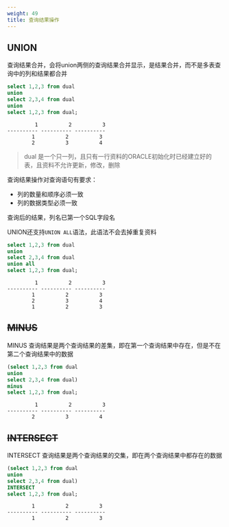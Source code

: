 ```yaml
---
weight: 49
title: 查询结果操作
---
```


## UNION

查询结果合并，会将union两侧的查询结果合并显示，是结果合并，而不是多表查询中的列和结果都合并

```sql
select 1,2,3 from dual
union
select 2,3,4 from dual
union
select 1,2,3 from dual;
```
             1          2          3
    ---------- ---------- ----------
            1          2          3
            2          3          4

> dual 是一个只一列，且只有一行资料的ORACLE初始化时已经建立好的表，且资料不允许更新，修改，删除

查询结果操作对查询语句有要求：

+ 列的数量和顺序必须一致
+ 列的数据类型必须一致

查询后的结果，列名已第一个SQL字段名

UNION还支持`UNION ALL`语法，此语法不会去掉重复资料

```sql
select 1,2,3 from dual
union
select 2,3,4 from dual
union all
select 1,2,3 from dual;
```
             1          2          3
    ---------- ---------- ----------
            1          2          3
            2          3          4
            1          2          3


## ~~MINUS~~

MINUS 查询结果是两个查询结果的差集，即在第一个查询结果中存在，但是不在第二个查询结果中的数据

```sql
(select 1,2,3 from dual
union
select 2,3,4 from dual)
minus
select 1,2,3 from dual;
```

             1          2          3
    ---------- ---------- ----------
            2          3          4


## ~~INTERSECT~~

INTERSECT 查询结果是两个查询结果的交集，即在两个查询结果中都存在的数据

```sql
(select 1,2,3 from dual
union
select 2,3,4 from dual)
INTERSECT
select 1,2,3 from dual;
```

            1          2          3
    ---------- ---------- ----------
            1          2          3
